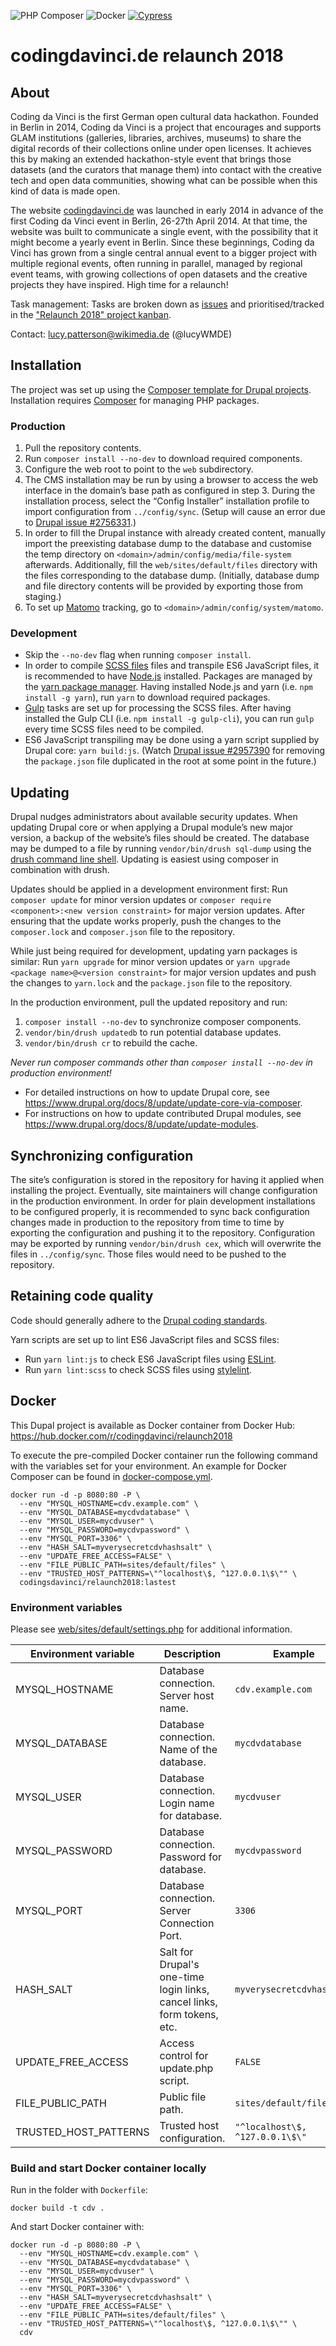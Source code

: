 ![PHP Composer](https://github.com/codingdavinci/relaunch2018/workflows/PHP%20Composer/badge.svg) ![Docker](https://github.com/codingdavinci/relaunch2018/workflows/Docker/badge.svg) [![Cypress](https://github.com/codingdavinci/relaunch2018/actions/workflows/ci.yml/badge.svg)](https://github.com/codingdavinci/relaunch2018/actions/workflows/ci.yml)
# codingdavinci.de relaunch 2018

## About

Coding da Vinci is the first German open cultural data hackathon. Founded in Berlin in 2014, Coding da Vinci is a project that encourages and supports GLAM institutions (galleries, libraries, archives, museums) to share the digital records of their collections online under open licenses. It achieves this by making an extended hackathon-style event that brings those datasets (and the curators that manage them) into contact with the creative tech and open data communities, showing what can be possible when this kind of data is made open.

The website [codingdavinci.de](https://codingdavinci.de/) was launched in early 2014 in advance of the first Coding da Vinci event in Berlin, 26-27th April 2014. At that time, the website was built to communicate a single event, with the possibility that it might become a yearly event in Berlin. Since these beginnings, Coding da Vinci has grown from a single central annual event to a bigger project with multiple regional events, often running in parallel, managed by regional event teams, with growing collections of open datasets and the creative projects they have inspired. High time for a relaunch!

Task management: Tasks are broken down as [issues](https://github.com/codingdavinci/relaunch2018/issues) and prioritised/tracked in the ["Relaunch 2018" project kanban](https://github.com/codingdavinci/relaunch2018/projects/1).

Contact: lucy.patterson@wikimedia.de (@lucyWMDE)

## Installation

The project was set up using the [Composer template for Drupal projects](https://github.com/drupal-composer/drupal-project). Installation requires [Composer](https://getcomposer.org/) for managing PHP packages.

### Production

1. Pull the repository contents.
2. Run `composer install --no-dev` to download required components.
3. Configure the web root to point to the `web` subdirectory.
4. The CMS installation may be run by using a browser to access the web interface in the domain’s base path as configured in step 3. During the installation process, select the “Config Installer” installation profile to import configuration from `../config/sync`. (Setup will cause an error due to [Drupal issue #2756331](https://www.drupal.org/project/drupal/issues/2756331).)
5. In order to fill the Drupal instance with already created content, manually import the preexisting database dump to the database and customise the temp directory on `<domain>/admin/config/media/file-system` afterwards. Additionally, fill the `web/sites/default/files` directory with the files corresponding to the database dump. (Initially, database dump and file directory contents will be provided by exporting those from staging.)
6. To set up [Matomo](https://matomo.org/) tracking, go to `<domain>/admin/config/system/matomo`.

### Development

* Skip the `--no-dev` flag when running `composer install`.
* In order to compile [SCSS files](https://sass-lang.com/) files and transpile ES6 JavaScript files, it is recommended to have [Node.js](https://nodejs.org/) installed. Packages are managed by the [yarn package manager](https://yarnpkg.com/). Having installed Node.js and yarn (i.e. `npm install -g yarn`), run `yarn` to download required packages.
* [Gulp](https://gulpjs.com/) tasks are set up for processing the SCSS files. After having installed the Gulp CLI (i.e. `npm install -g gulp-cli`), you can run `gulp` every time SCSS files need to be compiled.
* ES6 JavaScript transpiling may be done using a yarn script supplied by Drupal core: `yarn build:js`. (Watch [Drupal issue #2957390](https://www.drupal.org/project/drupal/issues/2957390) for removing the `package.json` file duplicated in the root at some point in the future.)

## Updating

Drupal nudges administrators about available security updates. When updating Drupal core or when applying a Drupal module’s new major version, a backup of the website’s files should be created. The database may be dumped to a file by running `vendor/bin/drush sql-dump` using the [drush command line shell](http://www.drush.org/). Updating is easiest using composer in combination with drush.

Updates should be applied in a development environment first: Run `composer update` for minor version updates or `composer require <component>:<new version constraint>` for major version updates. After ensuring that the update works properly, push the changes to the `composer.lock` and `composer.json` file to the repository.

While just being required for development, updating yarn packages is similar: Run `yarn upgrade` for minor version updates or `yarn upgrade <package name>@<version constraint>` for major version updates and push the changes to `yarn.lock` and the `package.json` file to the repository.

In the production environment, pull the updated repository and run:
1. `composer install --no-dev` to synchronize composer components.
2. `vendor/bin/drush updatedb` to run potential database updates.
3. `vendor/bin/drush cr` to rebuild the cache.

*Never run composer commands other than `composer install --no-dev` in production environment!*

- For detailed instructions on how to update Drupal core, see https://www.drupal.org/docs/8/update/update-core-via-composer.
- For instructions on how to update contributed Drupal modules, see https://www.drupal.org/docs/8/update/update-modules.

## Synchronizing configuration

The site’s configuration is stored in the repository for having it applied when installing the project. Eventually, site maintainers will change configuration in the production environment. In order for plain development installations to be configured properly, it is recommended to sync back configuration changes made in production to the repository from time to time by exporting the configuration and pushing it to the repository. Configuration may be exported by running `vendor/bin/drush cex`, which will overwrite the files in `../config/sync`. Those files would need to be pushed to the repository.

## Retaining code quality

Code should generally adhere to the [Drupal coding standards](https://www.drupal.org/docs/develop/standards/coding-standards).

Yarn scripts are set up to lint ES6 JavaScript files and SCSS files:
* Run `yarn lint:js` to check ES6 JavaScript files using [ESLint](https://eslint.org/).
* Run `yarn lint:scss` to check SCSS files using [stylelint](https://stylelint.io/).

## Docker

This Dupal project is available as Docker container from Docker Hub: https://hub.docker.com/r/codingdavinci/relaunch2018

To execute the pre-compiled Docker container run the following command with the variables set for your environment. An example for Docker Composer can be found in [docker-compose.yml](docker-compose.yml).
```shell
docker run -d -p 8080:80 -P \
  --env "MYSQL_HOSTNAME=cdv.example.com" \
  --env "MYSQL_DATABASE=mycdvdatabase" \
  --env "MYSQL_USER=mycdvuser" \
  --env "MYSQL_PASSWORD=mycdvpassword" \
  --env "MYSQL_PORT=3306" \
  --env "HASH_SALT=myverysecretcdvhashsalt" \
  --env "UPDATE_FREE_ACCESS=FALSE" \
  --env "FILE_PUBLIC_PATH=sites/default/files" \
  --env "TRUSTED_HOST_PATTERNS=\"^localhost\$, ^127.0.0.1\$\"" \
  codingsdavinci/relaunch2018:lastest
```

### Environment variables

Please see [web/sites/default/settings.php](web/sites/default/settings.php) for additional information.

| Environment variable  | Description                                                             | Example                         |
|-----------------------|-------------------------------------------------------------------------|---------------------------------|
| MYSQL_HOSTNAME        | Database connection. Server host name.                                  | `cdv.example.com`               |
| MYSQL_DATABASE        | Database connection. Name of the database.                              | `mycdvdatabase`                 |
| MYSQL_USER            | Database connection. Login name for database.                           | `mycdvuser`                     |
| MYSQL_PASSWORD        | Database connection. Password for database.                             | `mycdvpassword`                 |
| MYSQL_PORT            | Database connection. Server Connection Port.                            | `3306`                          |
| HASH_SALT             | Salt for Drupal's one-time login links, cancel links, form tokens, etc. | `myverysecretcdvhashsalt`       |
| UPDATE_FREE_ACCESS    | Access control for update.php script.                                   | `FALSE`                         |
| FILE_PUBLIC_PATH      | Public file path.                                                       | `sites/default/files`           |
| TRUSTED_HOST_PATTERNS | Trusted host configuration.                                             | `"^localhost\$, ^127.0.0.1\$\"` |

### Build and start Docker container locally

Run in the folder with `Dockerfile`:
```shell
docker build -t cdv .
```

And start Docker container with:
```shell
docker run -d -p 8080:80 -P \
  --env "MYSQL_HOSTNAME=cdv.example.com" \
  --env "MYSQL_DATABASE=mycdvdatabase" \
  --env "MYSQL_USER=mycdvuser" \
  --env "MYSQL_PASSWORD=mycdvpassword" \
  --env "MYSQL_PORT=3306" \
  --env "HASH_SALT=myverysecretcdvhashsalt" \
  --env "UPDATE_FREE_ACCESS=FALSE" \
  --env "FILE_PUBLIC_PATH=sites/default/files" \
  --env "TRUSTED_HOST_PATTERNS=\"^localhost\$, ^127.0.0.1\$\"" \
  cdv
```
